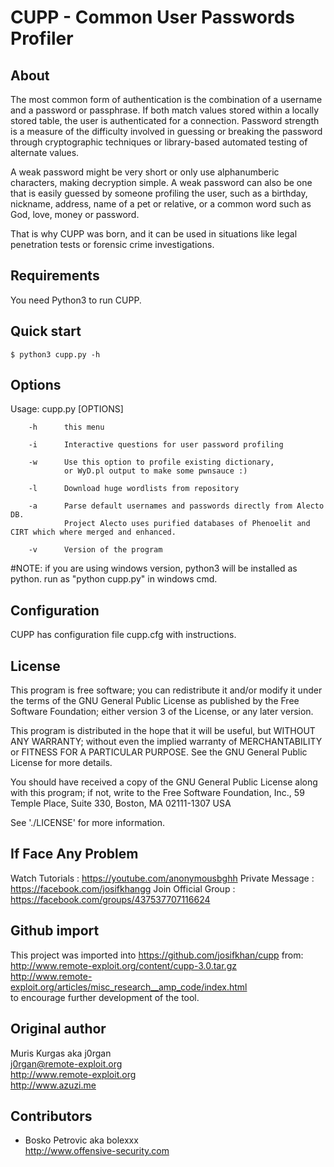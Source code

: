 # CUPP - Common User Passwords Profiler

## About

  The most common form of authentication is the combination of a username
  and a password or passphrase. If both match values stored within a locally
  stored table, the user is authenticated for a connection. Password strength is
  a measure of the difficulty involved in guessing or breaking the password
  through cryptographic techniques or library-based automated testing of
  alternate values.

  A weak password might be very short or only use alphanumberic characters,
  making decryption simple. A weak password can also be one that is easily
  guessed by someone profiling the user, such as a birthday, nickname, address,
  name of a pet or relative, or a common word such as God, love, money or password.

  That is why CUPP was born, and it can be used in situations like legal
  penetration tests or forensic crime investigations.


Requirements
------------

You need Python3 to run CUPP.

Quick start
-----------

    $ python3 cupp.py -h

## Options

  Usage: cupp.py [OPTIONS]

        -h      this menu

        -i      Interactive questions for user password profiling

        -w      Use this option to profile existing dictionary,
                or WyD.pl output to make some pwnsauce :)

        -l      Download huge wordlists from repository

        -a      Parse default usernames and passwords directly from Alecto DB.
                Project Alecto uses purified databases of Phenoelit and CIRT which where merged and enhanced.

        -v      Version of the program
#NOTE: if you are using windows version, python3 will be installed as python. run as "python cupp.py" in windows cmd.


## Configuration

   CUPP has configuration file cupp.cfg with instructions.


## License

  This program is free software; you can redistribute it and/or modify
  it under the terms of the GNU General Public License as published by
  the Free Software Foundation; either version 3 of the License, or
  any later version.

  This program is distributed in the hope that it will be useful,
  but WITHOUT ANY WARRANTY; without even the implied warranty of
  MERCHANTABILITY or FITNESS FOR A PARTICULAR PURPOSE.  See the
  GNU General Public License for more details.

  You should have received a copy of the GNU General Public License
  along with this program; if not, write to the Free Software
  Foundation, Inc., 59 Temple Place, Suite 330, Boston, MA  02111-1307  USA

  See './LICENSE' for more information.
## If Face Any Problem
Watch Tutorials : https://youtube.com/anonymousbghh
Private Message : https://facebook.com/josifkhangg
Join Official Group : https://facebook.com/groups/437537707116624

## Github import

This project was imported into https://github.com/josifkhan/cupp from:  
http://www.remote-exploit.org/content/cupp-3.0.tar.gz  
http://www.remote-exploit.org/articles/misc_research__amp_code/index.html  
to encourage further development of the tool.

## Original author

  Muris Kurgas aka j0rgan  
  j0rgan@remote-exploit.org  
  http://www.remote-exploit.org  
  http://www.azuzi.me  


## Contributors

  * Bosko Petrovic aka bolexxx  
  http://www.offensive-security.com



